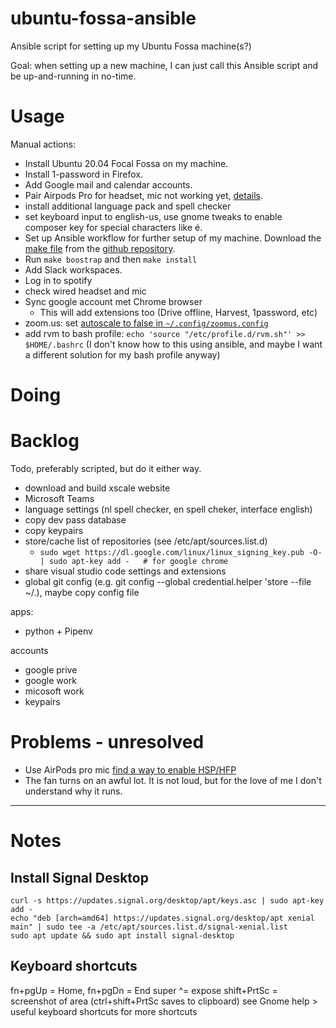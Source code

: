 # ubuntu-fossa-ansible

Ansible script for setting up my Ubuntu Fossa machine(s?)

Goal: when setting up a new machine, I can just call this Ansible script and be up-and-running in no-time.

# Usage

Manual actions:

 * Install Ubuntu 20.04 Focal Fossa on my machine.
 * Install 1-password in Firefox.
 * Add Google mail and calendar accounts.
 * Pair Airpods Pro for headset, mic not working yet, 
   [details](https://askubuntu.com/questions/922860/pairing-apple-airpods-as-headset).
 * install additional language pack and spell checker
 * set keyboard input to english-us, use gnome tweaks to enable composer key for special characters like é.
 * Set up Ansible workflow for further setup of my machine.
   Download the [make file](./makefile) from the [github repository].
 * Run `make boostrap` and then `make install`
 * Add Slack workspaces.
 * Log in to spotify
 * check wired headset and mic
 * Sync google account met Chrome browser
   * This will add extensions too (Drive offline, Harvest, 1password, etc)
 * zoom.us: set [autoscale to false in `~/.config/zoomus.config`](https://superuser.com/questions/1381054/how-to-enable-hidpi-support-on-zoom-us-linux-client)
 * add rvm to bash profile: `echo 'source "/etc/profile.d/rvm.sh"' >> $HOME/.bashrc` (I don't know how to this using ansible, and maybe I want a different solution for my bash profile anyway)
 
# Doing

# Backlog

Todo, preferably scripted, but do it either way.

 * download and build xscale website
 * Microsoft Teams
 * language settings (nl spell checker, en spell cheker, interface english)
 * copy dev pass database
 * copy keypairs
 * store/cache list of repositories (see /etc/apt/sources.list.d) 
   * `sudo wget https://dl.google.com/linux/linux_signing_key.pub -O- | sudo apt-key add -   # for google chrome`
 * share visual studio code settings and extensions
 * global git config (e.g. git config --global credential.helper 'store --file ~/.), maybe copy config file

apps:

 * python + Pipenv
 
accounts

 * google prive
 * google work
 * micosoft work
 * keypairs

# Problems - unresolved

 * Use AirPods pro mic [find a way to enable HSP/HFP](https://www.freedesktop.org/wiki/Software/PulseAudio/Documentation/User/Bluetooth/#index3h2)
 * The fan turns on an awful lot. It is not loud, but for the love of me I don't understand why it runs.

---

 [github repository]: https://github.com/serra/ubuntu-fossa-ansible

# Notes

## Install Signal Desktop

```
curl -s https://updates.signal.org/desktop/apt/keys.asc | sudo apt-key add -
echo "deb [arch=amd64] https://updates.signal.org/desktop/apt xenial main" | sudo tee -a /etc/apt/sources.list.d/signal-xenial.list
sudo apt update && sudo apt install signal-desktop
```
## Keyboard shortcuts

   fn+pgUp = Home, fn+pgDn = End
   super ^= expose
   shift+PrtSc = screenshot of area (ctrl+shift+PrtSc saves to clipboard)
   see Gnome help > useful keyboard shortcuts for more shortcuts
